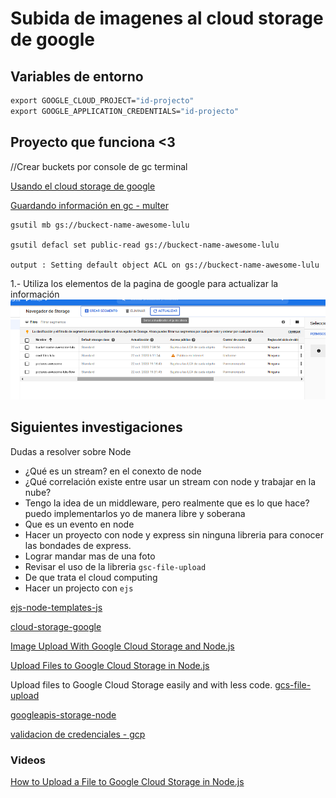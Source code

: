 # Subida de imagenes al cloud storage de google

## Variables de entorno

```cmd
export GOOGLE_CLOUD_PROJECT="id-projecto"
export GOOGLE_APPLICATION_CREDENTIALS="id-projecto"
```

## Proyecto que funciona <3

//Crear buckets por console de gc terminal

[Usando el cloud storage de google](https://cloud.google.com/nodejs/getting-started/using-cloud-storage?hl=es)

[Guardando información en gc - multer](https://cloud.google.com/nodejs/getting-started/using-cloud-storage?hl=es)

```
gsutil mb gs://buckect-name-awesome-lulu

gsutil defacl set public-read gs://buckect-name-awesome-lulu

output : Setting default object ACL on gs://buckect-name-awesome-lulu

```

1.- Utiliza los elementos de la pagina de google para actualizar la información
![Gestor de buckets browser](images/gestion_de_buckets_navegador.png)

## Siguientes investigaciones
Dudas a resolver sobre Node
- ¿Qué es un stream? en el conexto de node
- ¿Qué correlación existe entre usar un stream con node y trabajar en la nube?
- Tengo la idea de un middleware, pero realmente que es lo que hace? puedo implementarlos yo de manera libre y soberana
- Que es un evento en node
- Hacer un proyecto con node y express sin ninguna libreria para conocer las 
bondades de express.
- Lograr mandar mas de una foto
- Revisar el uso de la libreria `gsc-file-upload`
- De que trata el cloud computing
- Hacer un projecto con `ejs` 

[ejs-node-templates-js](https://ejs.co/#install)

[cloud-storage-google](https://www.woolha.com/tutorials/node-js-upload-file-to-google-cloud-storage)

[Image Upload With Google Cloud Storage and Node.js](https://medium.com/@olamilekan001/image-upload-with-google-cloud-storage-and-node-js-a1cf9baa1876)

[Upload Files to Google Cloud Storage in Node.js](https://masteringjs.io/tutorials/node/google-cloud-storage)

Upload files to Google Cloud Storage easily and with less code.
[gcs-file-upload](https://www.npmjs.com/package/gcs-file-upload)

[googleapis-storage-node](https://github.com/googleapis/nodejs-storage)

[validacion de credenciales - gcp](https://cloud.google.com/docs/authentication/getting-started#linux-or-macos)

### Videos
[How to Upload a File to Google Cloud Storage in Node.js](https://www.youtube.com/watch?v=pGSzMfKBV9Q&ab_channel=BenAwad)